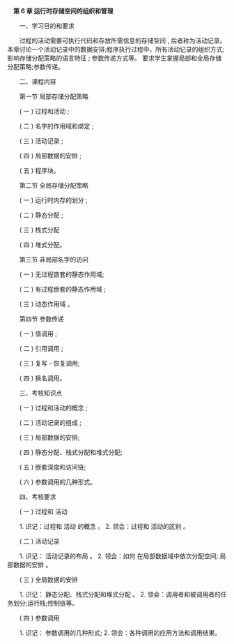 　**第 6 章 运行时存储空间的组织和管理**

　　一、学习目的和要求

　　过程的活动需要可执行代码和存放所需信息的存储空间 , 后者称为活动记录。本章讨论一个活动记录中的数据安排;程序执行过程中，所有活动记录的组织方式;影响存储分配策略的语言特征 ; 参数传递方式等。 要求学生掌握局部和全局存储分配策略;参数传递。

　　二、课程内容

　　第一节 局部存储分配策略

　　( 一 ) 过程和活动 ;

　　( 二 ) 名字的作用域和绑定 ;

　　( 三 ) 活动记录 ;

　　( 四 ) 局部数据的安排 ;

　　( 五 ) 程序块。

　　第二节 全局存储分配策略

　　( 一 ) 运行时内存的划分 ;

　　( 二 ) 静态分配 ;

　　( 三 ) 栈式分配

　　( 四 ) 堆式分配。

　　第三节 非局部名字的访问

　　( 一 ) 无过程嵌套的静态作用域;

　　( 二 ) 有过程嵌套的静态作用域 ;

　　( 三 ) 动态作用域 。

　　第四节 参数传递

　　( 一 ) 值调用 ;

　　( 二 ) 引用调用 ;

　　( 三 ) 复写 - 恢复调用;

　　( 四 ) 换名调用。

　　三、考核知识点

　　( 一 ) 过程和活动的概念 ;

　　( 二 ) 活动记录的组成 ;

　　( 三 ) 局部数据的安排;

　　( 四 ) 静态分配、栈式分配和堆式分配;

　　( 五 ) 嵌套深度和访问链;

　　( 六 ) 参数调用的几种形式。

　　四、考核要求

　　( 一 ) 过程和 活动

　　1. 识记：过程和 活动 的概念 。 2. 领会：过程和 活动的区别 。

　　( 二 ) 活动记录

　　1. 识记： 活动记录的布局 。 2. 领会：如何 在局部数据域中依次分配空间; 局部数据的安排 。

　　( 三 ) 全局数据的安排

　　1. 识记： 静态分配、栈式分配和堆式分配 。 2. 领会：调用者和被调用者的任务划分;运行栈;控制链等。

　　( 四 ) 参数调用

　　1. 识记： 参数调用的几种形式; 2. 领会：各种调用的应用方法和调用结果。